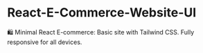 # React-E-Commerce-Website-UI
🛍️ Minimal React E-commerce: Basic site with Tailwind CSS. Fully responsive for all devices.
